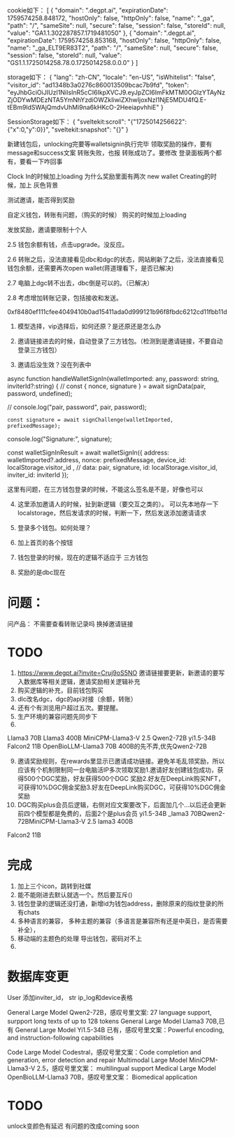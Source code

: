 cookie如下：
[
    {
        "domain": ".degpt.ai",
        "expirationDate": 1759574258.848172,
        "hostOnly": false,
        "httpOnly": false,
        "name": "_ga",
        "path": "/",
        "sameSite": null,
        "secure": false,
        "session": false,
        "storeId": null,
        "value": "GA1.1.302287857.1719481050"
    },
    {
        "domain": ".degpt.ai",
        "expirationDate": 1759574258.853168,
        "hostOnly": false,
        "httpOnly": false,
        "name": "_ga_ELT9ER83T2",
        "path": "/",
        "sameSite": null,
        "secure": false,
        "session": false,
        "storeId": null,
        "value": "GS1.1.1725014258.78.0.1725014258.0.0.0"
    }
]




storage如下：
{
    "lang": "zh-CN",
    "locale": "en-US",
    "isWhitelist": "false",
    "visitor_id": "ad1348b3a0276c860013509bcac7b9fd",
    "token": "eyJhbGciOiJIUzI1NiIsInR5cCI6IkpXVCJ9.eyJpZCI6ImFkMTM0OGIzYTAyNzZjODYwMDEzNTA5YmNhYzdiOWZkIiwiZXhwIjoxNzI1NjE5MDU4fQ.E-tEBm9ldSWAjQmdvUhMi9na6kHKcO-2HeeiapvhhiE"
}



SessionStorage如下：
{
    "sveltekit:scroll": "{\"1725014256622\":{\"x\":0,\"y\":0}}",
    "sveltekit:snapshot": "{}"
}






新建钱包后，unlocking完要等walletsignin执行完毕
领取奖励的操作，要有message和success文案
转账失败，也报 转账成功了。要修改
登录面板两个都有，要看一下咋回事


Clock In的时候加上loading
为什么奖励里面有两次 new wallet
Creating的时候，加上 灰色背景




测试邀请，能否得到奖励

自定义钱包，转账有问题，（购买的时候）
购买的时候加上loading


发放奖励，邀请要限制十个人



2.5    钱包余额有钱，点击upgrade。没反应。
 
2.6  转账之后，没法直接看见dbc和dgc的状态，网站刷新了之后，没法直接看见钱包余额，还需要再次open wallet(蒋道理看下，是否已解决)

2.7 电脑上dgc转不出去，dbc倒是可以的。（已解决）

2.8  考虑增加转账记录，包括接收和发送。





0xf8480ef111cfee4049410b0ad15411ada0d999121b96f8fbdc6212cd11fbb11d








1. 模型选择，vip选择后，如何还原？是还原还是怎么办

2. 邀请链接进去的时候，自动登录了三方钱包。（检测到是邀请链接，不要自动登录三方钱包）
3. 邀请后没生效？没在列表中

 async function handleWalletSignIn(walletImported: any, password: string, inviterId?:string) {
  // const { nonce, signature } = await signData(pair, password, undefined);

  // console.log("pair, password", pair, password);

    const signature = await signChallenge(walletImported, prefixedMessage);
  console.log("Signature:", signature);
  
  const walletSignInResult = await walletSignIn({
    address: walletImported?.address,
    nonce: prefixedMessage,
    device_id: localStorage.visitor_id ,
    // data: pair,
    signature,
    id: localStorage.visitor_id,
    inviter_id: inviterId
  });

这里有问题，在三方钱包登录的时候，不能这么签名是不是，好像也可以



4. 这里添加邀请人的时候，扯到新逻辑（要交互之类的）。 可以先本地存一下localstorage，然后发请求的时候，判断一下，然后发送添加邀请请求

5. 登录多个钱包。如何处理？

6. 加上首页的各个按钮

8. 钱包登录的时候，现在的逻辑不适应于 三方钱包







7. 奖励的是dbc现在





















# 问题：
问产品： 不需要查看转账记录吗
换掉邀请链接


# TODO
1. https://www.degpt.ai?invite=Cruj9oS5NO 邀请链接要更新，新邀请的要写入数据库等相关逻辑，邀请奖励相关逻辑补充
2. 购买逻辑的补充，目前钱包购买
4. dlc改名dgc，dgc的api对接（余额，转账）
5. 还有个有浏览用户超过五次。要提醒。
6. 生产环境的兼容问题先同步下
8. 

  LIama3 70B
LIama3 400B
MiniCPM-Llama3-V 2.5
Qwen2-72B
yi1.5-34B
Falcon2 11B   OpenBioLLM-Llama3 70B
400B的先不弄,优先Qwen2-72B

9. 邀请奖励规则，在rewards里显示已邀请成功链接。避免羊毛乱领奖励，所以应该有个机制限制同一台电脑活IP多次领取奖励1.邀请好友创建钱包成功，获得500个DGC奖励，好友获得500个DGC
奖励2.好友在DeepLink购买NFT，可获得10%DGC佣金奖励3.好友在DeepLink购买DGC，可获得10%DGC佣金奖励
10. DGC购买plus会员后逻辑，右侧对应文案要改下，后面加几个…以后还会更新前四个模型都是免费的，后面2个是plus会员
yi1.5-34B
_lama3 70BQwen2-72BMiniCPM-Llama3-V 2.5
lama3 400B

Falcon2 11B
   



# 完成
1. 加上三个icon，跳转到社媒
2. 能不能刚进去默认就选一个。然后要互斥()
3. 钱包登录的逻辑还没打通，新增id为钱包address，删除原来的指纹登录的所有chats
3. 多种语言的兼容， 多种主题的兼容（多语言是兼容所有还是中英日，是否需要补全），
4. 移动端的主题色的处理
导出钱包，密码对不上
5. 


   


# 数据库变更
User 添加inviter_id， str
ip_log和device表格



General Large Model Qwen2-72B，感叹号里文案: 27 language support, surpport long texts of up to 128 tokens
General Large Model  LIama3 70B,已有
General Large Model  Yi1.5-34B 已有，感叹号里文案：Powerful encoding, and instruction-following capabilities

Code Large Model  Codestral，感叹号里文案：Code completion and generation, error detection and repair
Multimodal  Large Model MiniCPM-Llama3-V 2.5，感叹号里文案： multilingual support
Medical Large Model  OpenBioLLM-Llama3 70B，感叹号里文案： Biomedical application



# TODO

unlock变颜色有延迟
有问题的改成coming soon





